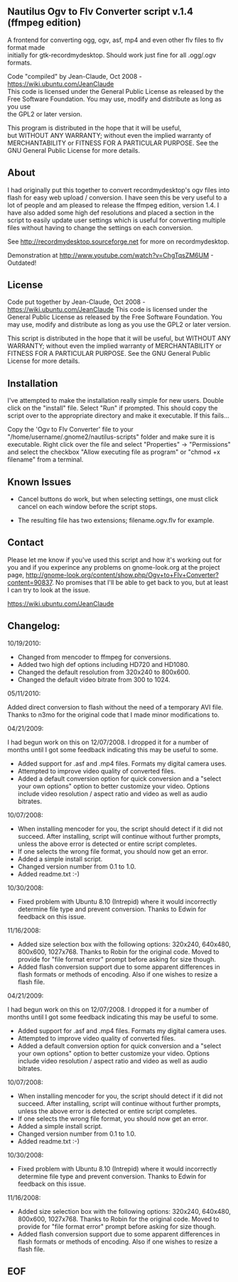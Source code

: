 Nautilus Ogv to Flv Converter script v.1.4 (ffmpeg edition)
-----------------------------------------------------------

A frontend for converting ogg, ogv, asf, mp4 and even other flv files to flv format made 	
initially for gtk-recordmydesktop. Should work just fine for all .ogg/.ogv formats.		
												
Code "compiled" by Jean-Claude, Oct 2008 - https://wiki.ubuntu.com/JeanClaude 		
This code is licensed under the General Public License as released by the 			
Free Software	Foundation. You may use, modify and distribute as long as you use		
the GPL2 or later version. 									
											
This program is distributed in the hope that it will be useful,				
but WITHOUT ANY WARRANTY; without even the implied warranty of				
MERCHANTABILITY or FITNESS FOR A PARTICULAR PURPOSE.  See the					
GNU General Public License for more details.							
											
About
-----

I had originally put this together to convert recordmydesktop's ogv files into flash for easy web upload / conversion. I have seen this be very useful to a lot of people and am pleased to release the ffmpeg edition, version 1.4. I have also added some high def resolutions and placed a section in the script to easily update user settings which is useful for converting multiple files without having to change the settings on each conversion.

See http://recordmydesktop.sourceforge.net for more on recordmydesktop.

Demonstration at http://www.youtube.com/watch?v=ChgTqsZM6UM - Outdated!



License
-------

Code put together by Jean-Claude, Oct 2008 - https://wiki.ubuntu.com/JeanClaude
This code is licensed under the General Public License as released by the Free Software Foundation. You may use, modify and distribute as long as you use the GPL2 or later version.

This script is distributed in the hope that it will be useful, but WITHOUT ANY WARRANTY; without even the implied warranty of MERCHANTABILITY or FITNESS FOR A PARTICULAR PURPOSE. See the GNU General Public License for more details.


Installation
------------

I've attempted to make the installation really simple for new users. Double click on the "install" file. Select "Run" if prompted. This should copy the script over to the appropriate directory and make it executable. If this fails...

Copy the 'Ogv to Flv Converter' file to your "/home/username/.gnome2/nautilus-scripts" folder and make sure it is executable. Right click over the file and select "Properties" -> "Permissions" and select the checkbox "Allow executing file as program" or "chmod +x filename" from a terminal.


Known Issues
------------

- Cancel buttons do work, but when selecting settings, one must click cancel on each window before the script stops.

- The resulting file has two extensions; filename.ogv.flv for example.


Contact
-------

Please let me know if you've used this script and how it's working out for you and if you experince any problems on gnome-look.org at the project page, http://gnome-look.org/content/show.php/Ogv+to+Flv+Converter?content=90837. No promises that I'll be able to get back to you, but at least I can try to look at the issue.

https://wiki.ubuntu.com/JeanClaude



Changelog:
----------

10/19/2010:

- Changed from mencoder to ffmpeg for conversions.
- Added two high def options including HD720 and HD1080.
- Changed the default resolution from 320x240 to 800x600.
- Changed the default video bitrate from 300 to 1024.

05/11/2010:

Added direct conversion to flash without the need of a temporary AVI file. Thanks to n3mo for the original code that I made minor modifications to.



04/21/2009:

I had begun work on this on 12/07/2008. I dropped it for a number of months until I got some feedback indicating this may be useful to some.

- Added support for .asf and .mp4 files. Formats my digital camera uses.
- Attempted to improve video quality of converted files.
- Added a default conversion option for quick conversion and a "select your own options" option to better customize your video. Options include video resolution / aspect ratio and video as well as audio bitrates.



10/07/2008:

- When installing mencoder for you, the script should detect if it did not succeed. After installing, script will continue without further prompts, unless the above error is detected or entire script completes.
- If one selects the wrong file format, you should now get an error.
- Added a simple install script.
- Changed version number from 0.1 to 1.0.
- Added readme.txt :-)



10/30/2008:

- Fixed problem with Ubuntu 8.10 (Intrepid) where it would incorrectly determine file type and prevent conversion. Thanks to Edwin for feedback on this issue.



11/16/2008:

- Added size selection box with the following options: 320x240, 640x480, 800x600, 1027x768. Thanks to Robin for the original code. Moved to provide for "file format error" prompt before asking for size though.
- Added flash conversion support due to some apparent differences in flash formats or methods of encoding. Also if one wishes to resize a flash file.



04/21/2009:

I had begun work on this on 12/07/2008. I dropped it for a number of months until I got some feedback indicating this may be useful to some.

- Added support for .asf and .mp4 files. Formats my digital camera uses.
- Attempted to improve video quality of converted files.
- Added a default conversion option for quick conversion and a "select your own options" option to better customize your video. Options include video resolution / aspect ratio and video as well as audio bitrates.



10/07/2008:

- When installing mencoder for you, the script should detect if it did not succeed. After installing, script will continue without further prompts, unless the above error is detected or entire script completes.
- If one selects the wrong file format, you should now get an error.
- Added a simple install script.
- Changed version number from 0.1 to 1.0.
- Added readme.txt :-)



10/30/2008:

- Fixed problem with Ubuntu 8.10 (Intrepid) where it would incorrectly determine file type and prevent conversion. Thanks to Edwin for feedback on this issue.



11/16/2008:

- Added size selection box with the following options: 320x240, 640x480, 800x600, 1027x768. Thanks to Robin for the original code. Moved to provide for "file format error" prompt before asking for size though.
- Added flash conversion support due to some apparent differences in flash formats or methods of encoding. Also if one wishes to resize a flash file.


## EOF
